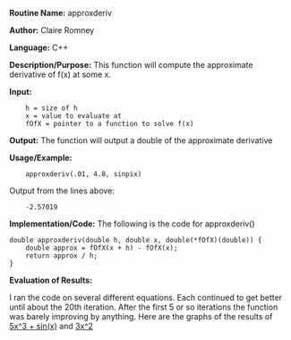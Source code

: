 **Routine Name:**       approxderiv

**Author:** Claire Romney

**Language:** C++

**Description/Purpose:** This function will compute the approximate derivative of f(x) at some x.

**Input:** 
        
        h = size of h
        x = value to evaluate at
        fOfX = pointer to a function to solve f(x)

**Output:** The function will output a double of the approximate derivative

**Usage/Example:**

        approxderiv(.01, 4.8, sinpix)
       
Output from the lines above:

        -2.57019
  
**Implementation/Code:** The following is the code for approxderiv()

    double approxderiv(double h, double x, double(*fOfX)(double)) {
	    double approx = fOfX(x + h) - fOfX(x);
	    return approx / h;
    }
    
**Evaluation of Results:**

I ran the code on several different equations. Each continued to get better until about the 20th iteration. After the first 5 or so iterations the function was barely improving by anything. Here are the graphs of the results of [5x^3 + sin(x)](../hw2/graph1.png) and [3x^2](../hw2/graph2.png)
